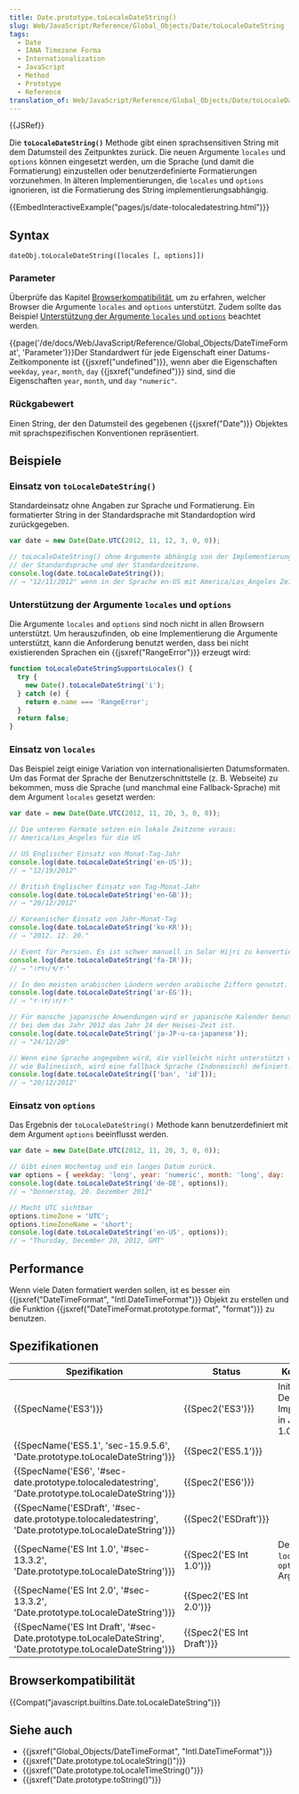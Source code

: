 ```yaml
---
title: Date.prototype.toLocaleDateString()
slug: Web/JavaScript/Reference/Global_Objects/Date/toLocaleDateString
tags:
  - Date
  - IANA Timezone Forma
  - Internationalization
  - JavaScript
  - Method
  - Prototype
  - Reference
translation_of: Web/JavaScript/Reference/Global_Objects/Date/toLocaleDateString
---
```

{{JSRef}}

Die **`toLocaleDateString()`** Methode gibt einen sprachsensitiven String mit dem Datumsteil des Zeitpunktes zurück. Die neuen Argumente `locales` und `options` können eingesetzt werden, um die Sprache (und damit die Formatierung) einzustellen oder benutzerdefinierte Formatierungen vorzunehmen. In älteren Implementierungen, die `locales` und `options` ignorieren, ist die Formatierung des String implementierungsabhängig.

{{EmbedInteractiveExample("pages/js/date-tolocaledatestring.html")}}

## Syntax

    dateObj.toLocaleDateString([locales [, options]])

### Parameter

Überprüfe das Kapitel [Browserkompatibilität](#browser_compatibility), um zu erfahren, welcher Browser die Argumente `locales` and `options` unterstützt. Zudem sollte das Beispiel [Unterstützung der Argumente `locales` und `options`](#checking_for_support_for_locales_and_options_arguments) beachtet werden.

{{page('/de/docs/Web/JavaScript/Reference/Global_Objects/DateTimeFormat', 'Parameter')}}Der Standardwert für jede Eigenschaft einer Datums-Zeitkomponente ist {{jsxref("undefined")}}, wenn aber die Eigenschaften `weekday`, `year`, `month`, `day` {{jsxref("undefined")}} sind, sind die Eigenschaften `year`, `month`, und `day` `"numeric"`.

### Rückgabewert

Einen String, der den Datumsteil des gegebenen {{jsxref("Date")}} Objektes mit sprachspezifischen Konventionen repräsentiert.

## Beispiele

### Einsatz von `toLocaleDateString()`

Standardeinsatz ohne Angaben zur Sprache und Formatierung. Ein formatierter String in der Standardsprache mit Standardoption wird zurückgegeben.

```js
var date = new Date(Date.UTC(2012, 11, 12, 3, 0, 0));

// toLocaleDateString() ohne Argumente abhängig von der Implementierung,
// der Standardsprache und der Standardzeitzone.
console.log(date.toLocaleDateString());
// → "12/11/2012" wenn in der Sprache en-US mit America/Los_Angeles Zeitzone ausgeführt
```

### Unterstützung der Argumente `locales` und `options`

Die Argumente `locales` and `options` sind noch nicht in allen Browsern unterstützt. Um herauszufinden, ob eine Implementierung die Argumente unterstützt, kann die Anforderung benutzt werden, dass bei nicht existierenden Sprachen ein {{jsxref("RangeError")}} erzeugt wird:

```js
function toLocaleDateStringSupportsLocales() {
  try {
    new Date().toLocaleDateString('i');
  } catch (e) {
    return e.name === 'RangeError';
  }
  return false;
}
```

### Einsatz von `locales`

Das Beispiel zeigt einige Variation von internationalisierten Datumsformaten. Um das Format der Sprache der Benutzerschnittstelle (z. B. Webseite) zu bekommen, muss die Sprache (und manchmal eine Fallback-Sprache) mit dem Argument `locales` gesetzt werden:

```js
var date = new Date(Date.UTC(2012, 11, 20, 3, 0, 0));

// Die unteren Formate setzen ein lokale Zeitzone voraus:
// America/Los_Angeles für die US

// US Englischer Einsatz von Monat-Tag-Jahr
console.log(date.toLocaleDateString('en-US'));
// → "12/19/2012"

// British Englischer Einsatz von Tag-Monat-Jahr
console.log(date.toLocaleDateString('en-GB'));
// → "20/12/2012"

// Koreanischer Einsatz von Jahr-Monat-Tag
console.log(date.toLocaleDateString('ko-KR'));
// → "2012. 12. 20."

// Event für Persien. Es ist schwer manuell in Solar Hijri zu konvertieren
console.log(date.toLocaleDateString('fa-IR'));
// → "۱۳۹۱/۹/۳۰"

// In den meisten arabischen Ländern werden arabische Ziffern genutzt.
console.log(date.toLocaleDateString('ar-EG'));
// → "٢٠‏/١٢‏/٢٠١٢"

// Für mansche japanische Anwendungen wird er japanische Kalender benutzt,
// bei dem das Jahr 2012 das Jahr 24 der Heisei-Zeit ist.
console.log(date.toLocaleDateString('ja-JP-u-ca-japanese'));
// → "24/12/20"

// Wenn eine Sprache angegeben wird, die vielleicht nicht unterstützt wird,
// wie Balinesisch, wird eine fallback Sprache (Indonesisch) definiert.
console.log(date.toLocaleDateString(['ban', 'id']));
// → "20/12/2012"
```

### Einsatz von `options`

Das Ergebnis der `toLocaleDateString()` Methode kann benutzerdefiniert mit dem Argument `options` beeinflusst werden.

```js
var date = new Date(Date.UTC(2012, 11, 20, 3, 0, 0));

// Gibt einen Wochentag und ein langes Datum zurück.
var options = { weekday: 'long', year: 'numeric', month: 'long', day: 'numeric' };
console.log(date.toLocaleDateString('de-DE', options));
// → "Donnerstag, 20. Dezember 2012"

// Macht UTC sichtbar
options.timeZone = 'UTC';
options.timeZoneName = 'short';
console.log(date.toLocaleDateString('en-US', options));
// → "Thursday, December 20, 2012, GMT"
```

## Performance

Wenn viele Daten formatiert werden sollen, ist es besser ein {{jsxref("DateTimeFormat", "Intl.DateTimeFormat")}} Objekt zu erstellen und die Funktion {{jsxref("DateTimeFormat.prototype.format", "format")}} zu benutzen.

## Spezifikationen

| Spezifikation                                                                                                                                    | Status                           | Kommentar                                             |
| ------------------------------------------------------------------------------------------------------------------------------------------------ | -------------------------------- | ----------------------------------------------------- |
| {{SpecName('ES3')}}                                                                                                                         | {{Spec2('ES3')}}             | Initiale Definition. Implementiert in JavaScript 1.0. |
| {{SpecName('ES5.1', 'sec-15.9.5.6', 'Date.prototype.toLocaleDateString')}}                                             | {{Spec2('ES5.1')}}         |                                                       |
| {{SpecName('ES6', '#sec-date.prototype.tolocaledatestring', 'Date.prototype.toLocaleDateString')}}             | {{Spec2('ES6')}}             |                                                       |
| {{SpecName('ESDraft', '#sec-date.prototype.tolocaledatestring', 'Date.prototype.toLocaleDateString')}}         | {{Spec2('ESDraft')}}     |                                                       |
| {{SpecName('ES Int 1.0', '#sec-13.3.2', 'Date.prototype.toLocaleDateString')}}                                         | {{Spec2('ES Int 1.0')}} | Definition der `locales` und `options` Argumente.     |
| {{SpecName('ES Int 2.0', '#sec-13.3.2', 'Date.prototype.toLocaleDateString')}}                                         | {{Spec2('ES Int 2.0')}} |                                                       |
| {{SpecName('ES Int Draft', '#sec-Date.prototype.toLocaleDateString', 'Date.prototype.toLocaleDateString')}} | {{Spec2('ES Int Draft')}} |                                                       |

## Browserkompatibilität

{{Compat("javascript.builtins.Date.toLocaleDateString")}}

## Siehe auch

- {{jsxref("Global_Objects/DateTimeFormat", "Intl.DateTimeFormat")}}
- {{jsxref("Date.prototype.toLocaleString()")}}
- {{jsxref("Date.prototype.toLocaleTimeString()")}}
- {{jsxref("Date.prototype.toString()")}}
